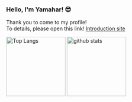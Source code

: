 ### Hello, I'm Yamahar! :sunglasses:

Thank you to come to my profile!  
To details, please open this link!
[Introduction site](https://yamahar.work)

<p align="left">

<img alt="Top Langs" height="160px" src="https://github-readme-stats.vercel.app/api/top-langs/?username=shebang-sh&hide=html&layout=compact">
<img alt="github stats" height="160px" src="https://github-readme-stats.vercel.app/api?username=shebang-sh&show_icons=true&count_private=true">

</p>
